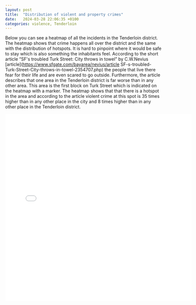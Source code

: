 ```yaml
---
layout: post
title:  "Distribution of violent and property crimes"
date:   2024-03-28 22:06:35 +0100
categories: violence, Tenderloin
---
```

 
 Below you can see a heatmap of all the incidents in the Tenderloin district. The heatmap shows that crime happens all over the district and the same with the distribution of hotspots. It is hard to pinpoint where it would be safe to stay which is also something the inhabitants feel. According to the short article “SF's troubled Turk Street: City throws in towel” by C.W.Nevius [article](https://www.sfgate.com/bayarea/nevius/article SF-s-troubled-Turk-Street-City-throws-in-towel-2354707.php) the people that live there fear for their life and are even scared to go outside. Furthermore, the article describes that one area in the Tenderloin district is far worse than in any other area. This area is the first block on Turk Street which is indicated on the heatmap with a marker. The heatmap shows that that there is a hotspot in the area and according to the article violent crime at this spot is 35 times higher than in any other place in the city and 8 times higher than in any other place in the Tenderloin district. 
<iframe src="{{site.baseurl}}/assets/images/map_tenderloin.html" width="600" height="600" style="border:none;"></iframe>



